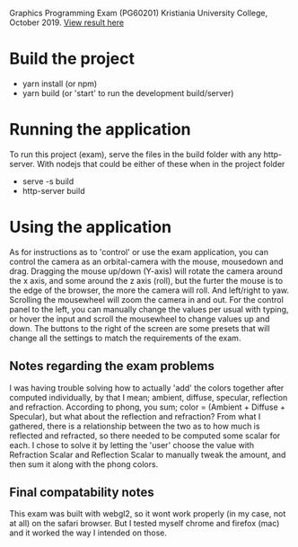 Graphics Programming Exam (PG60201)
Kristiania University College, October 2019.
[View result here](https://lennarthansen.dev/reflections/live)

# Build the project
* yarn install          (or npm)
* yarn build            (or 'start' to run the development build/server)

# Running the application
To run this project (exam), serve the files in the build folder with any http-server.
With nodejs that could be either of these when in the project folder
* serve -s build
* http-server build

# Using the application
As for instructions as to 'control' or use the exam application, you can
control the camera as an orbital-camera with the mouse, mousedown and drag.
Dragging the mouse up/down (Y-axis) will rotate the camera around the x axis,
and some around the z axis (roll), but the furter the mouse is to the edge
of the browser, the more the camera will roll. And left/right to yaw.
Scrolling the mousewheel will zoom the camera in and out.
For the control panel to the left, you can manually change the values per usual
with typing, or hover the input and scroll the mousewheel to change values up
and down.
The buttons to the right of the screen are some presets that will change all the
settings to match the requirements of the exam.

## Notes regarding the exam problems
I was having trouble solving how to actually 'add' the colors together after
computed individually, by that I mean; ambient, diffuse, specular, reflection
and refraction. According to phong, you sum; color = (Ambient + Diffuse + Specular),
but what about the reflection and refraction?
From what I gathered, there is a relationship between the two as to how much is
reflected and refracted, so there needed to be computed some scalar for each.
I chose to solve it by letting the 'user' choose the value with Refraction Scalar
and Reflection Scalar to manually tweak the amount, and then sum it along with the
phong colors.

## Final compatability notes
This exam was built with webgl2, so it wont work properly (in my case, not at all)
on the safari browser. But I tested myself chrome and firefox (mac) and it worked
the way I intended on those.
